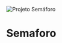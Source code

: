 ![Projeto Semáforo](https://user-images.githubusercontent.com/91035340/185448100-1b67fadd-9619-4808-b020-1780178e040a.png)
# Semaforo
